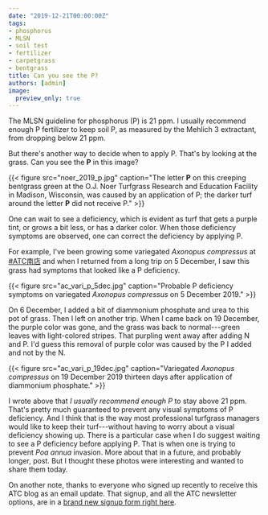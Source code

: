 ```yaml
---
date: "2019-12-21T00:00:00Z"
tags:
- phosphorus
- MLSN
- soil test
- fertilizer
- carpetgrass
- bentgrass
title: Can you see the P?
authors: [admin]
image:
  preview_only: true
---
```


The MLSN guideline for phosphorus (P) is 21 ppm. I usually recommend enough P fertilizer to keep soil P, as measured by the Mehlich 3 extractant, from dropping below 21 ppm.

But there's another way to decide when to apply P. That's by looking at the grass. Can you see the **P** in this image?

{{< figure src="noer_2019_p.jpg" caption="The letter **P** on this creeping bentgrass green at the O.J. Noer Turfgrass Research and Education Facility in Madison, Wisconsin, was caused by an application of P; the darker turf around the letter **P** did not receive P." >}}

One can wait to see a deficiency, which is evident as turf that gets a purple tint, or grows a bit less, or has a darker color. When those deficiency symptoms are observed, one can correct the deficiency by applying P.

For example, I've been growing some variegated *Axonopus compressus* at [#ATC南店](https://twitter.com/hashtag/ATC%E5%8D%97%E5%BA%97?src=hashtag_click) and when I returned from a long trip on 5 December, I saw this grass had symptoms that looked like a P deficiency.

{{< figure src="ac_vari_p_5dec.jpg" caption="Probable P deficiency symptoms on variegated <i>Axonopus compressus</i> on 5 December 2019." >}}

On 6 December, I added a bit of diammonium phosphate and urea to this pot of grass. Then I left on another trip. When I came back on 19 December, the purple color was gone, and the grass was back to normal---green leaves with light-colored stripes. That purpling went away after adding N and P. I'd guess this removal of purple color was caused by the P I added and not by the N.

{{< figure src="ac_vari_p_19dec.jpg" caption="Variegated *Axonopus compressus* on 19 December 2019 thirteen days after application of diammonium phosphate." >}}

I wrote above that *I usually recommend enough P* to stay above 21 ppm. That's pretty much guaranteed to prevent any visual symptoms of P deficiency. And I think that is the way most professional turfgrass managers would like to keep their turf---without having to worry about a visual deficiency showing up. There is a particular case when I do suggest waiting to see a P deficiency before applying P. That is when one is trying to prevent *Poa annua* invasion. More about that in a future, and probably longer, post. But I thought these photos were interesting and wanted to share them today.

On another note, thanks to everyone who signed up recently to receive this ATC blog as an email update. That signup, and all the ATC newsletter options, are in a [brand new signup form right here](https://www.asianturfgrass.com/lists/).
